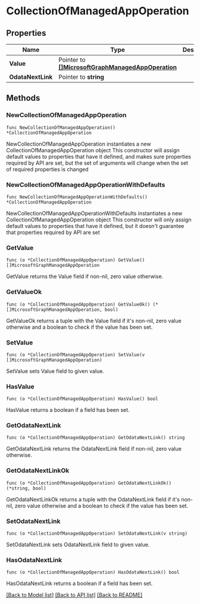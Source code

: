 # CollectionOfManagedAppOperation

## Properties

Name | Type | Description | Notes
------------ | ------------- | ------------- | -------------
**Value** | Pointer to [**[]MicrosoftGraphManagedAppOperation**](MicrosoftGraphManagedAppOperation.md) |  | [optional] 
**OdataNextLink** | Pointer to **string** |  | [optional] 

## Methods

### NewCollectionOfManagedAppOperation

`func NewCollectionOfManagedAppOperation() *CollectionOfManagedAppOperation`

NewCollectionOfManagedAppOperation instantiates a new CollectionOfManagedAppOperation object
This constructor will assign default values to properties that have it defined,
and makes sure properties required by API are set, but the set of arguments
will change when the set of required properties is changed

### NewCollectionOfManagedAppOperationWithDefaults

`func NewCollectionOfManagedAppOperationWithDefaults() *CollectionOfManagedAppOperation`

NewCollectionOfManagedAppOperationWithDefaults instantiates a new CollectionOfManagedAppOperation object
This constructor will only assign default values to properties that have it defined,
but it doesn't guarantee that properties required by API are set

### GetValue

`func (o *CollectionOfManagedAppOperation) GetValue() []MicrosoftGraphManagedAppOperation`

GetValue returns the Value field if non-nil, zero value otherwise.

### GetValueOk

`func (o *CollectionOfManagedAppOperation) GetValueOk() (*[]MicrosoftGraphManagedAppOperation, bool)`

GetValueOk returns a tuple with the Value field if it's non-nil, zero value otherwise
and a boolean to check if the value has been set.

### SetValue

`func (o *CollectionOfManagedAppOperation) SetValue(v []MicrosoftGraphManagedAppOperation)`

SetValue sets Value field to given value.

### HasValue

`func (o *CollectionOfManagedAppOperation) HasValue() bool`

HasValue returns a boolean if a field has been set.

### GetOdataNextLink

`func (o *CollectionOfManagedAppOperation) GetOdataNextLink() string`

GetOdataNextLink returns the OdataNextLink field if non-nil, zero value otherwise.

### GetOdataNextLinkOk

`func (o *CollectionOfManagedAppOperation) GetOdataNextLinkOk() (*string, bool)`

GetOdataNextLinkOk returns a tuple with the OdataNextLink field if it's non-nil, zero value otherwise
and a boolean to check if the value has been set.

### SetOdataNextLink

`func (o *CollectionOfManagedAppOperation) SetOdataNextLink(v string)`

SetOdataNextLink sets OdataNextLink field to given value.

### HasOdataNextLink

`func (o *CollectionOfManagedAppOperation) HasOdataNextLink() bool`

HasOdataNextLink returns a boolean if a field has been set.


[[Back to Model list]](../README.md#documentation-for-models) [[Back to API list]](../README.md#documentation-for-api-endpoints) [[Back to README]](../README.md)



